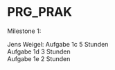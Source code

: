 # PRG_PRAK

Milestone 1:

Jens Weigel:
Aufgabe 1c 5 Stunden  
Aufgabe 1d 3 Stunden  
Aufgabe 1e 2 Stunden  
